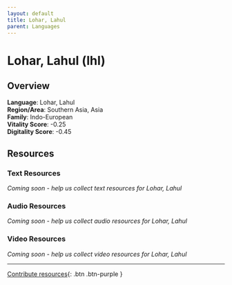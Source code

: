 ```yaml
---
layout: default
title: Lohar, Lahul
parent: Languages
---
```


# Lohar, Lahul (lhl)

## Overview

**Language**: Lohar, Lahul  
**Region/Area**: Southern Asia, Asia  
**Family**: Indo-European  
**Vitality Score**: -0.25  
**Digitality Score**: -0.45  

## Resources

### Text Resources
*Coming soon - help us collect text resources for Lohar, Lahul*

### Audio Resources
*Coming soon - help us collect audio resources for Lohar, Lahul*

### Video Resources
*Coming soon - help us collect video resources for Lohar, Lahul*

---

[Contribute resources](https://fairtrain.github.io/){: .btn .btn-purple }
